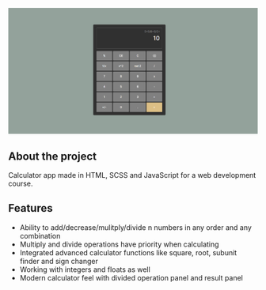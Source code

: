 <p align="center">
  <img src="https://github.com/zsoltibv/calculator-app-js/blob/main/img/demo.png" alt="accessibility text">
</p>

## About the project

Calculator app made in HTML, SCSS and JavaScript for a web development course.
## Features

- Ability to add/decrease/mulitply/divide n numbers in any order and any combination
- Multiply and divide operations have priority when calculating
- Integrated advanced calculator functions like square, root, subunit finder and sign changer
- Working with integers and floats as well
- Modern calculator feel with divided operation panel and result panel


